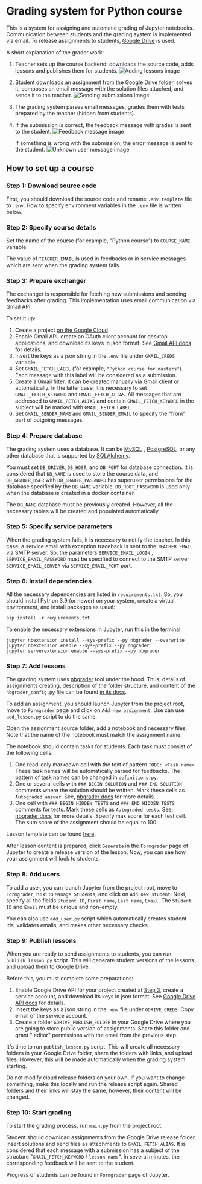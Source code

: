 # Grading system for Python course

This is a system for assigning and automatic grading of Jupyter notebooks.
Communication between students and the grading system is implemented via email.
To release assignments to
students, [Google Drive](https://www.google.com/intl/en-GB/drive/) is used.

A short explanation of the grader work:

1. Teacher sets up the course backend: downloads the source code, adds lessons
   and publishes them for students.
   ![Adding lessons image](demo/adding_lessons.png "Adding lessons image")
2. Student downloads an assignment from the Google Drive folder, solves it,
   composes an email message with the solution files attached, and sends it to
   the teacher.
   ![Sending submissions image](demo/sending_submissions.png "Sending submissions image")
3. The grading system parses email messages, grades them with tests prepared by
   the teacher  (hidden from students).
4. If the submission is correct, the feedback message with grades is sent to
   the student.
   ![Feedback message image](demo/feedback_message.png "Feedback message image")

   If something is wrong with the submission, the error message is sent to the
   student.
   ![Unknown user message image](demo/unknown_user_message.png "Unknown user message image")

## How to set up a course

### Step 1: Download source code

First, you should download the source code and rename `.env.template` file
to `.env`. How to specify environment variables in the `.env` file is written
below.

### Step 2: Specify course details

Set the name of the course (for example, "Python course") to `COURSE_NAME`
variable.

The value of `TEACHER_EMAIL` is used in feedbacks or in service messages which
are sent when the grading system fails.

### Step 3: Prepare exchanger

The exchanger is responsible for fetching new submissions and sending feedbacks
after grading. This implementation uses email communication via Gmail API.

To set it up:

1. Create a project [on the Google Cloud](https://cloud.google.com/).
2. Enable Gmail API, create an OAuth client account for desktop applications,
   and download its keys in json format.
   See [Gmail API docs](https://developers.google.com/gmail/api/quickstart/python)
   for details.
3. Insert the keys as a json string in the `.env` file under `GMAIL_CREDS`
   variable.
4. Set `GMAIL_FETCH_LABEL` (for example, `"Python course for masters"`). Each
   message with this label will be considered as a submission.
5. Create a Gmail filter. It can be created manually via Gmail client or
   automatically. In the latter case, it is necessary to
   set `GMAIL_FETCH_KEYWORD` and `GMAIL_FETCH_ALIAS`. All messages that are
   addressed to `GMAIL_FETCH_ALIAS` and contain `GMAIL_FETCH_KEYWORD` in the
   subject will be marked with `GMAIL_FETCH_LABEL`.
6. Set `GMAIL_SENDER_NAME` and `GMAIL_SENDER_EMAIL` to specify the "from" part
   of outgoing messages.

### Step 4: Prepare database

The grading system uses a database. It can be [MySQL](https://www.mysql.com/)
, [PostgreSQL](https://www.postgresql.org/), or any other database that is
supported by [SQLAlchemy](https://www.sqlalchemy.org/).

You must set `DB_DRIVER`, `DB_HOST`, and `DB_PORT` for database connection. It
is considered that `DB_NAME` is used to store the course data,
and `DB_GRADER_USER` with `DB_GRADER_PASSWORD` has superuser permissions for
the database specified by the `DB_NAME` variable. `DB_ROOT_PASSWORD` is used
only when the database is created in a docker container.

The `DB_NAME` database must be previously created. However, all the necessary
tables will be created and populated automatically.

### Step 5: Specify service parameters

When the grading system fails, it is necessary to notify the teacher. In this
case, a service email with exception traceback is sent to the `TEACHER_EMAIL`
via SMTP server. So, the parameters `SERVICE_EMAIL_LOGIN`
, `SERVICE_EMAIL_PASSWORD` must be specified to connect to the SMTP
server `SERVICE_EMAIL_SERVER` via `SERVICE_EMAIL_PORT` port.

### Step 6: Install dependencies

All the necessary dependencies are listed in `requirements.txt`. So, you should
install Python 3.9 (or newer) on your system, create a virtual environment, and
install packages as usual:

```shell
pip install -r requirements.txt
```

To enable the necessary extensions in Jupyter, run this in the terminal:

```shell
jupyter nbextension install --sys-prefix --py nbgrader --overwrite
jupyter nbextension enable --sys-prefix --py nbgrader
jupyter serverextension enable --sys-prefix --py nbgrader
```

### Step 7: Add lessons

The grading system
uses [nbgrader](https://github.com/jupyter/nbgrader/tree/8a498b320b8a91f83edaa1ab9aa5c280c976c572)
tool under the hood. Thus, details of assignments creating, description of the
folder structure, and content of the `nbgrader_config.py` file can be
found [in its docs](https://nbgrader.readthedocs.io/en/stable/).

To add an assignment, you should launch Jupyter from the project root, move
to `Formgrader` page and click on `Add new assignment`. Use can
use `add_lesson.py` script to do the same.

Open the assignment source folder, add a notebook and necessary files. Note
that the name of the notebook must match the assignment name.

The notebook should contain tasks for students. Each task must consist of the
following cells:

1. One read-only markdown cell with the text of pattern `TODO: <Task name>`.
   These task names will be automatically parsed for feedbacks. The pattern of
   task names can be changed in `definitions.py`.
2. One or several cells with `### BEGIN SOLUTION` and `### END SOLUTION`
   comments where the solution should be written. Mark these cells
   as `Autograded answer`.
   See, [nbgrader docs](https://nbgrader.readthedocs.io/en/stable/user_guide/creating_and_grading_assignments.html)
   for more details.
3. One cell with `### BEGIN HIDDEN TESTS` and `### END HIDDEN TESTS` comments
   for tests. Mark these cells as `Autograded tests`.
   See, [nbgrader docs](https://nbgrader.readthedocs.io/en/stable/user_guide/creating_and_grading_assignments.html)
   for more details. Specify max score for each test cell. The sum score of the
   assignment should be equal to 100.

Lesson template can be found [here](demo/lesson.ipynb).

After lesson content is prepared, click `Generate` in the `Formgrader` page of
Jupyter to create a release version of the lesson. Now, you can see how your
assignment will look to students.

### Step 8: Add users

To add a user, you can launch Jupyter from the project root, move
to `Formgrader`, next to `Manage Students`, and click on `Add new student`.
Next, specify all the fields `Student ID`, `First name`, `Last name`, `Email`.
The `Student ID` and `Email` must be unique and non-empty.

You can also use `add_user.py` script which automatically creates student ids,
validates emails, and makes other necessary checks.

### Step 9: Publish lessons

When you are ready to send assignments to students, you can
run `publish_lesson.py` script. This will generate student versions of the
lessons and upload them to Google Drive.

Before this, you must complete some preparations:

1. Enable Google Drive API for your project created
   at [Step 3](#step-3-prepare-exchanger), create a service account, and
   download its keys in json format.
   See [Google Drive API docs](https://developers.google.com/drive/api/v3/quickstart/python)
   for details.
2. Insert the keys as a json string in the `.env` file under `GDRIVE_CREDS`.
   Copy email of the service account.
3. Create a folder `GDRIVE_PUBLISH_FOLDER` in your Google Drive where you are
   going to store public version of assignments. Share this folder and grant "
   editor" permissions with the email from the previous step.

It's time to run `publish_lesson.py` script. This will create all necessary
folders in your Google Drive folder, share the folders with links, and upload
files. However, this will be made automatically when the grading system
starting.

Do not modify cloud release folders on your own. If you want to change
something, make this locally and run the release script again. Shared folders
and their links will stay the same, however, their content will be changed.

### Step 10: Start grading

To start the grading process, run `main.py` from the project root.

Student should download assignments from the Google Drive release folder,
insert solutions and send files as attachments to `GMAIL_FETCH_ALIAS`. It is
considered that each message with a submission has a subject of the
structure "`GMAIL_FETCH_KEYWORD` / `lesson name`". In several minutes, the
corresponding feedback will be sent to the student.

Progress of students can be found in `Formgrader` page of Jupyter.
